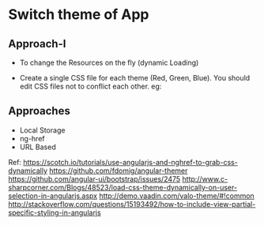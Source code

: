 Switch theme of App
===================

Approach-I
----------

- To change the Resources on the fly (dynamic Loading)

- Create a single CSS file for each theme (Red, Green, Blue). You should edit CSS files not to conflict each other. 
  eg: <link rel="stylesheet" ng-href="{{myTheme}}.css">


Approaches
----------
 - Local Storage
 - ng-href
 - URL Based


Ref:
https://scotch.io/tutorials/use-angularjs-and-nghref-to-grab-css-dynamically
https://github.com/fdomig/angular-themer
https://github.com/angular-ui/bootstrap/issues/2475
http://www.c-sharpcorner.com/Blogs/48523/load-css-theme-dynamically-on-user-selection-in-angularjs.aspx
http://demo.vaadin.com/valo-theme/#!common
http://stackoverflow.com/questions/15193492/how-to-include-view-partial-specific-styling-in-angularjs

